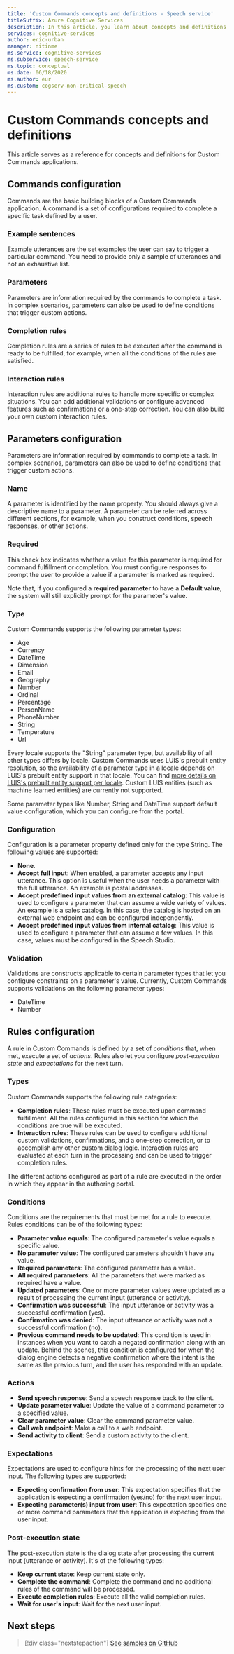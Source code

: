 ```yaml
---
title: 'Custom Commands concepts and definitions - Speech service'
titleSuffix: Azure Cognitive Services
description: In this article, you learn about concepts and definitions for Custom Commands applications.
services: cognitive-services
author: eric-urban
manager: nitinme
ms.service: cognitive-services
ms.subservice: speech-service
ms.topic: conceptual
ms.date: 06/18/2020
ms.author: eur
ms.custom: cogserv-non-critical-speech
---
```


# Custom Commands concepts and definitions

This article serves as a reference for concepts and definitions for Custom Commands applications.

## Commands configuration
Commands are the basic building blocks of a Custom Commands application. A command is a set of configurations required to complete a specific task defined by a user.

### Example sentences
Example utterances are the set examples the user can say to trigger a particular command. You need to provide only a sample of utterances and not an exhaustive list.

###	Parameters
Parameters are information required by the commands to complete a task. In complex scenarios, parameters can also be used to define conditions that trigger custom actions.

###	Completion rules
Completion rules are a series of rules to be executed after the command is ready to be fulfilled, for example, when all the conditions of the rules are satisfied.

###	Interaction rules
Interaction rules are additional rules to handle more specific or complex situations. You can add additional validations or configure advanced features such as confirmations or a one-step correction. You can also build your own custom interaction rules.

## Parameters configuration

Parameters are information required by commands to complete a task. In complex scenarios, parameters can also be used to define conditions that trigger custom actions.

### Name
A parameter is identified by the name property. You should always give a descriptive name to a parameter. A parameter can be referred across different sections, for example, when you construct conditions, speech responses, or other actions.

### Required
This check box indicates whether a value for this parameter is required for command fulfillment or completion. You must configure responses to prompt the user to provide a value if a parameter is marked as required.

Note that, if you configured a **required parameter** to have a **Default value**, the system will still explicitly prompt for the parameter's value.

### Type
Custom Commands supports the following parameter types:

* Age
* Currency
* DateTime
* Dimension
* Email
* Geography
* Number
* Ordinal
* Percentage
* PersonName
* PhoneNumber
* String
* Temperature
* Url

Every locale supports the "String" parameter type, but availability of all other types differs by locale. Custom Commands uses LUIS's prebuilt entity resolution, so the availability of a parameter type in a locale depends on LUIS's prebuilt entity support in that locale. You can find [more details on LUIS's prebuilt entity support per locale](../luis/luis-reference-prebuilt-entities.md). Custom LUIS entities (such as machine learned entities) are currently not supported.

Some parameter types like Number, String and DateTime support default value configuration, which you can configure from the portal.

### Configuration
Configuration is a parameter property defined only for the type String. The following values are supported:

* **None**.
* **Accept full input**: When enabled, a parameter accepts any input utterance. This option is useful when the user needs a parameter with the full utterance. An example is postal addresses.
* **Accept predefined input values from an external catalog**: This value is used to configure a parameter that can assume a wide variety of values. An example is a sales catalog. In this case, the catalog is hosted on an external web endpoint and can be configured independently.
* **Accept predefined input values from internal catalog**: This value is used to configure a parameter that can assume a few values. In this case, values must be configured in the Speech Studio.


### Validation
Validations are constructs applicable to certain parameter types that let you configure constraints on a parameter's value. Currently, Custom Commands supports validations on the following parameter types:

* DateTime
* Number

## Rules configuration
A rule in Custom Commands is defined by a set of *conditions* that, when met, execute a set of *actions*. Rules also let you configure *post-execution state* and *expectations* for the next turn.

### Types
Custom Commands supports the following rule categories:

* **Completion rules**: These rules must be executed upon command fulfillment. All the rules configured in this section for which the conditions are true will be executed.
* **Interaction rules**: These rules can be used to configure additional custom validations, confirmations, and a one-step correction, or to accomplish any other custom dialog logic. Interaction rules are evaluated at each turn in the processing and can be used to trigger completion rules.

The different actions configured as part of a rule are executed in the order in which they appear in the authoring portal.

### Conditions
Conditions are the requirements that must be met for a rule to execute. Rules conditions can be of the following types:

* **Parameter value equals**: The configured parameter's value equals a specific value.
* **No parameter value**: The configured parameters shouldn't have any value.
* **Required parameters**: The configured parameter has a value.
* **All required parameters**: All the parameters that were marked as required have a value.
* **Updated parameters**: One or more parameter values were updated as a result of processing the current input (utterance or activity).
* **Confirmation was successful**: The input utterance or activity was a successful confirmation (yes).
* **Confirmation was denied**: The input utterance or activity was not a successful confirmation (no).
* **Previous command needs to be updated**: This condition is used in instances when you want to catch a negated confirmation along with an update. Behind the scenes, this condition is configured for when the dialog engine detects a negative confirmation where the intent is the same as the previous turn, and the user has responded with an update.

### Actions
* **Send speech response**: Send a speech response back to the client.
* **Update parameter value**: Update the value of a command parameter to a specified value.
* **Clear parameter value**: Clear the command parameter value.
* **Call web endpoint**: Make a call to a web endpoint.
* **Send activity to client**: Send a custom activity to the client.

### Expectations
Expectations are used to configure hints for the processing of the next user input. The following types are supported:

* **Expecting confirmation from user**: This expectation specifies that the application is expecting a confirmation (yes/no) for the next user input.
* **Expecting parameter(s) input from user**: This expectation specifies one or more command parameters that the application is expecting from the user input.

### Post-execution state
The post-execution state is the dialog state after processing the current input (utterance or activity). It's of the following types:

* **Keep current state**: Keep current state only.
* **Complete the command**: Complete the command and no additional rules of the command will be processed.
* **Execute completion rules**: Execute all the valid completion rules.
* **Wait for user's input**: Wait for the next user input.


## Next steps

> [!div class="nextstepaction"]
> [See samples on GitHub](https://aka.ms/speech/cc-samples)

